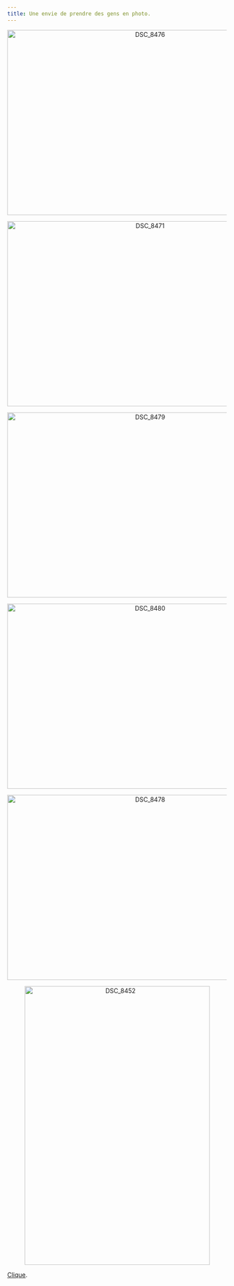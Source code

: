 ```yaml
---
title: Une envie de prendre des gens en photo.
---
```

<p style="text-align:center;">
  <a href="http://www.flickr.com/photos/dondapo/6141664814/" title="DSC_8476 de Cyril Krylatov, sur Flickr"><img src="http://farm7.static.flickr.com/6170/6141664814_93a1317882_z.jpg" width="640" height="425" alt="DSC_8476" /></a>
</p>

<!--more-->

<p style="text-align:center;">
  <a href="http://www.flickr.com/photos/dondapo/6141100527/" title="DSC_8471 de Cyril Krylatov, sur Flickr"><img src="http://farm7.static.flickr.com/6177/6141100527_0d2d007693_z.jpg" width="640" height="425" alt="DSC_8471" /></a>
</p>

<p style="text-align:center;">
  <a href="http://www.flickr.com/photos/dondapo/6141676168/" title="DSC_8479 de Cyril Krylatov, sur Flickr"><img src="http://farm7.static.flickr.com/6076/6141676168_e9e92e2457_z.jpg" width="640" height="425" alt="DSC_8479" /></a>
</p>

<p style="text-align:center;">
  <a href="http://www.flickr.com/photos/dondapo/6141683228/" title="DSC_8480 de Cyril Krylatov, sur Flickr"><img src="http://farm7.static.flickr.com/6199/6141683228_7629933194_z.jpg" width="640" height="425" alt="DSC_8480" /></a>
</p>

<p style="text-align:center;">
  <a href="http://www.flickr.com/photos/dondapo/6141116467/" title="DSC_8478 de Cyril Krylatov, sur Flickr"><img src="http://farm7.static.flickr.com/6160/6141116467_ce14a56974_z.jpg" width="640" height="425" alt="DSC_8478" /></a>
</p>

<p style="text-align:center;">
  <a href="http://www.flickr.com/photos/dondapo/6141058753/" title="DSC_8452 de Cyril Krylatov, sur Flickr"><img src="http://farm7.static.flickr.com/6206/6141058753_f5cdc5b587_z.jpg" width="425" height="640" alt="DSC_8452" /></a>
</p>

[Clique][1].

 [1]: http://www.flickr.com/photos/dondapo/sets/72157627531521505/with/6141683228/
